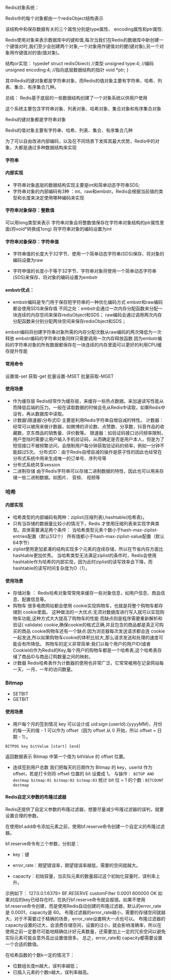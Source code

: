 Redis对象系统：

Redis中的每个对象都由一个redisObject结构表示

该结构中和保存数据有关的三个属性分别是type属性、 encoding属性和ptr属性:

Redis使用对象来表示数据库中的键和值,每次当我们在Redis的数据库中新创建一个键值对时,我们至少会创建两个对象,一个对象用作键值对的健(键对象),另一个对象用作键值对的值(值对象)。

结构or实现：
typedef struct redisObiect{
	//类型
	unsigned type:4;
	//编码
	unsigned encoding:4;
	//指向底层数据结构的指针
	void *ptr;
}

 其中Redis的键对象都是字符串对象，而Redis的值对象主要有字符串、哈希、列表、集合、有序集合几种。



总结：
Redis基于底层的一些数据结构创建了一个对象系统以供用户使用

这个系统主要包含字符串对象、列表对象、哈希对象、集合对象和有序集合对象

Redis的键对象都是字符串对象

Redis的值对象主要有字符串、哈希、列表、集合、有序集合几种

为了可以自由改进内部编码，以及在不同场景下发挥其最大优势，Redis中的对象，大都是通过多种数据结构来实现
#### 字符串

#### 内部实现

* 字符串对象底层的数据结构实现主要是int和简单动态字符串SDS; 
* 字符串对象的内部编码有3种 ：int、raw和embstr。Redis会根据当前值的类型和长度来决定使用哪种编码来实现

#### 字符串对象保存：整数值
可以用long类型来表示
字符串对象会将整数值保存在字符串对象结构的ptr属性里面(将void*转换成1ong)
将字符串对象的编码设置为int

#### 字符串对象保存：字符串值
* 字符串值的长度大于32字节、使用一个简单动态字符串(SDS)保存、将对象的编码设置为raw

* 字符申值的长度小于等于32字节、字符串对象将使用一个简单动态字符串(SDS)来保存、将对象的编码设置为embstr

#### embstr优点：
* embstr编码是专门用于保存短字符串的一种优化编码方式
embstr和raw编码都会使用SDS来保存值
不同之处：embstr会通过一次内存分配函数来分配一块连续的内存空间来保存redisObject和SDS；
raw编码会通过调用两次内存分配函数来分别分配两块空间来保存redisObject和SDS；

embstr编码将创建字符串对象所需的内存分配次数从raw编码的两次降低为一次
释放 embstr编码的字符串对象同样只需要调用一次内存释放函数
因为embstr编码的字符串对象的所有数据都保存在一块连续的内存里面可以更好的利用CPU缓存提升性能

#### 常用命令
设置值-set
获取-get
批量设置-MSET
批量获取-MGET


#### 使用场景
* 作为缓存层
Redis经常作为缓存层，来缓存一些热点数据。来加速读写性能从而降低后端的压力。一般在读取数据的时候会先从Redis中读取，如果Redis中没有，再从数据库中读取。
* 计数器\限速器\分布式ID
主要是利用Redis字符串自增自减的特性。
计数器：经常可以被用来做计数器，如微博的评论数、点赞数、分享数，抖音作品的收藏数，京东商品的销售量、评价数等。
限速器：如验证码接口访问频率限制，用户登陆时需要让用户输入手机验证码，从而确定是否是用户本人，但是为了短信接口不被频繁访问，会限制用户每分钟获取验证码的频率，例如一分钟不能超过5次。
分布式ID：由于Redis自增自减的操作是原子性的因此也经常在分布式系统中用来生成唯一的订单号、序列号等
* 分布式系统共享session
*  二进制存储
由于Redis字符串可以存储二进制数据的特性，因此也可以用来存储一些二进制数据。如图片、 音频、 视频等

### 哈希

#### 内部实现

* 哈希类型的内部编码有两种：ziplist(压缩列表),hashtable(哈希表)。
* 只有当存储的数据量比较小的情况下，Redis 才使用压缩列表来实现字典类型。具体需要满足两个条件：
  当哈希类型元素个数小于hash-max-ziplist-entries配置（默认512个）
  所有值都小于hash-max-ziplist-value配置（默认64字节）
* ziplist使用更加紧凑的结构实现多个元素的连续存储，所以在节省内存方面比hashtable更加优秀。
  当哈希类型无法满足ziplist的条件时，Redis会使用hashtable作为哈希的内部实现，因为此时ziplist的读写效率会下降，而hashtable的读写时间复杂度为O（1）。

#### 使用场景
* 存储对象 ： Redis哈希对象常常用来缓存一些对象信息，如用户信息、商品信息、配置信息等。
* 购物车
很多电商网站都会使用 cookie实现购物车，也就是将整个购物车都存储到 cookie里面。
这种做法的一大优点:无须对数据库进行写入就可以实现购物车功能,这种方式大大提高了购物车的性能
而缺点则是程序需要重新解析和验证( validate) cookie,确保cookie的格式正确,并且包含的商品都是真正可购买的商品
cookie购物车还有一个缺点:因为浏览器每次发送请求都会连 cookie一起发送,所以如果购物车cookie的体积比较大,那么请求发送和处理的速度可能会有所降低。
购物车的定义非常简单:我们以每个用户的用户ID(或者CookieId)作为Redis的Key,每个用户的购物车都是一个哈希表,这个哈希表存储了商品ID与商品订购数量之间的映射。
* 计数器
Redis哈希表作为计数器的使用也非常广泛，它常常被用在记录网站每一天、一月、一年的访问数量。


### Bitmap
* SETBIT <key> <offset> <value>
* GETBIT <key> <offset>
#### 使用场景
* 用户每个月的签到情况
key 可以设计成 uid:sign:{userId}:{yyyyMM}，月份的每一天的值 - 1 可以作为 offset（因为 offset 从 0 开始，所以 offset = 日期 - 1）。
```
BITPOS key bitValue [start] [end]
```
返回数据表示 Bitmap 中第一个值为 bitValue 的 offset 位置。
* 连续签到用户总数
我们把每天的日期作为 Bitmap 的 key，userId 作为 offset，若是打卡则将 offset 位置的 bit 设置成 1。
与操作 :
``` BITOP AND destmap bitmap:01 bitmap:02 bitmap:03```
统计 bit 位 =  1 的个数 : 
```BITCOUNT destmap```

#### Redis自定义参数的布隆过滤器

Redis还提供了自定义参数的布隆过滤器，想要尽量减少布隆过滤器的误判，就要设置合理的参数。

在使用bf.add命令添加元素之前，使用bf.reserve命令创建一个自定义的布隆过滤器。

bf.reserve命令有三个参数，分别是：

* key：键

* error_rate：期望错误率，期望错误率越低，需要的空间就越大。

* capacity：初始容量，当实际元素的数量超过这个初始化容量时，误判率上升。

示例如下：
127.0.0.1:6379> BF.RESERVE customFilter 0.0001 600000
OK
如果对应的key已经存在时，在执行bf.reserve命令就会报错。如果不使用bf.reserve命令创建，而是使用Redis自动创建的布隆过滤器，默认的error_rate是 0.0001，capacity是 60。
布隆过滤器的error_rate越小，需要的存储空间就越大，对于不需要过于精确的场景，error_rate设置稍大一点也可以。
布隆过滤器的capacity设置的过大，会浪费存储空间，设置的过小，就会影响准确率，所以在使用之前一定要尽可能地精确估计好元素数量，还需要加上一定的冗余空间以避免实际元素可能会意外高出设置值很多。
总之，error_rate和 capacity都需要设置一个合适的数值。

在哈希函数的个数k一定的情况下：

* 位数组长度m越大，误判率越低；
* 已插入元素的个数n越大，误判率越高。
